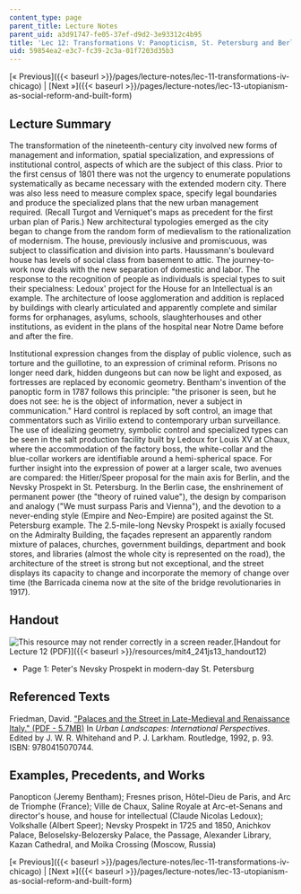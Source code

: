 ```yaml
---
content_type: page
parent_title: Lecture Notes
parent_uid: a3d91747-fe05-37ef-d9d2-3e93312c4b95
title: 'Lec 12: Transformations V: Panopticism, St. Petersburg and Berlin'
uid: 59854ea2-e3c7-fc39-2c3a-01f7203d35b3
---
```


[« Previous]({{< baseurl >}}/pages/lecture-notes/lec-11-transformations-iv-chicago) | [Next »]({{< baseurl >}}/pages/lecture-notes/lec-13-utopianism-as-social-reform-and-built-form)

Lecture Summary
---------------

The transformation of the nineteenth-century city involved new forms of management and information, spatial specialization, and expressions of institutional control, aspects of which are the subject of this class. Prior to the first census of 1801 there was not the urgency to enumerate populations systematically as became necessary with the extended modern city. There was also less need to measure complex space, specify legal boundaries and produce the specialized plans that the new urban management required. (Recall Turgot and Verniquet's maps as precedent for the first urban plan of Paris.) New architectural typologies emerged as the city began to change from the random form of medievalism to the rationalization of modernism. The house, previously inclusive and promiscuous, was subject to classification and division into parts. Haussmann's boulevard house has levels of social class from basement to attic. The journey-to-work now deals with the new separation of domestic and labor. The response to the recognition of people as individuals is special types to suit their specialness: Ledoux' project for the House for an Intellectual is an example. The architecture of loose agglomeration and addition is replaced by buildings with clearly articulated and apparently complete and similar forms for orphanages, asylums, schools, slaughterhouses and other institutions, as evident in the plans of the hospital near Notre Dame before and after the fire.

Institutional expression changes from the display of public violence, such as torture and the guillotine, to an expression of criminal reform. Prisons no longer need dark, hidden dungeons but can now be light and exposed, as fortresses are replaced by economic geometry. Bentham's invention of the panoptic form in 1787 follows this principle: "the prisoner is seen, but he does not see: he is the object of information, never a subject in communication." Hard control is replaced by soft control, an image that commentators such as Virilio extend to contemporary urban surveillance. The use of idealizing geometry, symbolic control and specialized types can be seen in the salt production facility built by Ledoux for Louis XV at Chaux, where the accommodation of the factory boss, the white-collar and the blue-collar workers are identifiable around a hemi-spherical space. For further insight into the expression of power at a larger scale, two avenues are compared: the Hitler/Speer proposal for the main axis for Berlin, and the Nevsky Prospekt in St. Petersburg. In the Berlin case, the enshrinement of permanent power (the "theory of ruined value"), the design by comparison and analogy ("We must surpass Paris and Vienna"), and the devotion to a never-ending style (Empire and Neo-Empire) are posited against the St. Petersburg example. The 2.5-mile-long Nevsky Prospekt is axially focused on the Admiralty Building, the façades represent an apparently random mixture of palaces, churches, government buildings, department and book stores, and libraries (almost the whole city is represented on the road), the architecture of the street is strong but not exceptional, and the street displays its capacity to change and incorporate the memory of change over time (the Barricada cinema now at the site of the bridge revolutionaries in 1917).

Handout
-------

![This resource may not render correctly in a screen reader.](/images/inacessible.gif)[Handout for Lecture 12 (PDF)]({{< baseurl >}}/resources/mit4_241js13_handout12)

*   Page 1: Peter's Nevsky Prospekt in modern-day St. Petersburg

Referenced Texts
----------------

Friedman, David. ["Palaces and the Street in Late-Medieval and Renaissance Italy." (PDF - 5.7MB)](https://architecture.mit.edu/sites/architecture.mit.edu/files/attachments/publication/palaces_1-up_enlarged.pdf) In _Urban Landscapes: International Perspectives_. Edited by J. W. R. Whitehand and P. J. Larkham. Routledge, 1992, p. 93. ISBN: 9780415070744.

Examples, Precedents, and Works
-------------------------------

Panopticon (Jeremy Bentham); Fresnes prison, Hôtel-Dieu de Paris, and Arc de Triomphe (France); Ville de Chaux, Saline Royale at Arc-et-Senans and director's house, and house for intellectual (Claude Nicolas Ledoux); Volkshalle (Albert Speer); Nevsky Prospekt in 1725 and 1850, Anichkov Palace, Beloselsky-Belozersky Palace, the Passage, Alexander Library, Kazan Cathedral, and Moika Crossing (Moscow, Russia)

[« Previous]({{< baseurl >}}/pages/lecture-notes/lec-11-transformations-iv-chicago) | [Next »]({{< baseurl >}}/pages/lecture-notes/lec-13-utopianism-as-social-reform-and-built-form)